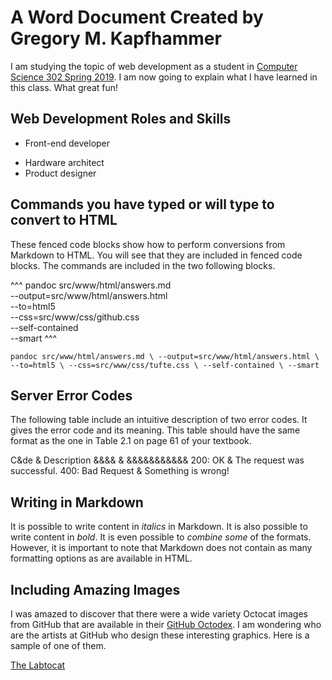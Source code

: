 # A Word Document Created by Gregory M. Kapfhammer

I am studying the topic of web development as a student in [Computer Science 302
Spring 2019](https://www.gregorykapfhammer.com/teaching/cs203S2019/). I
am now going to explain what I have learned in this class. What great fun!

## Web Development Roles and Skills

- Front-end developer
* Hardware architect
* Product designer

## Commands you have typed or will type to convert to HTML

These fenced code blocks show how to perform conversions from Markdown to HTML.
You will see that they are included in fenced code blocks. The commands are
included in the two following blocks.

^^^
pandoc src/www/html/answers.md \
       --output=src/www/html/answers.html \
       --to=html5 \
       --css=src/www/css/github.css \
       --self-contained \
       --smart
^^^

`
pandoc src/www/html/answers.md \
       --output=src/www/html/answers.html \
       --to=html5 \
       --css=src/www/css/tufte.css \
       --self-contained \
       --smart
`

## Server Error Codes

The following table include an intuitive description of two error codes. It
gives the error code and its meaning. This table should have the same format as
the one in Table 2.1 on page 61 of your textbook.

C&de             & Description
&&&&             & &&&&&&&&&&&
200: OK          & The request was successful.
400: Bad Request & Something is wrong!

## Writing in Markdown

It is possible to write content in *italics* in Markdown. It is also possible to
write content in *bold*. It is even possible to *combine *some** of the
formats. However, it is important to note that Markdown does not contain as
many formatting options as are available in HTML.

## Including Amazing Images

I was amazed to discover that there were a wide variety Octocat images from
GitHub that are available in their [GitHub
Octodex](https://octodex.github.com/). I am wondering who are the artists at
GitHub who design these interesting graphics. Here is a sample of one of them.

[The Labtocat](https://dex.github.com/images/labtocat.html "The Labocat")
